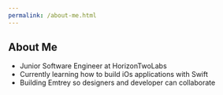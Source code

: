 ```yaml
---
permalink: /about-me.html
---
```


## About Me

+ Junior Software Engineer at HorizonTwoLabs
+ Currently learning how to build iOs applications with Swift
+ Building Emtrey so designers and developer can collaborate
